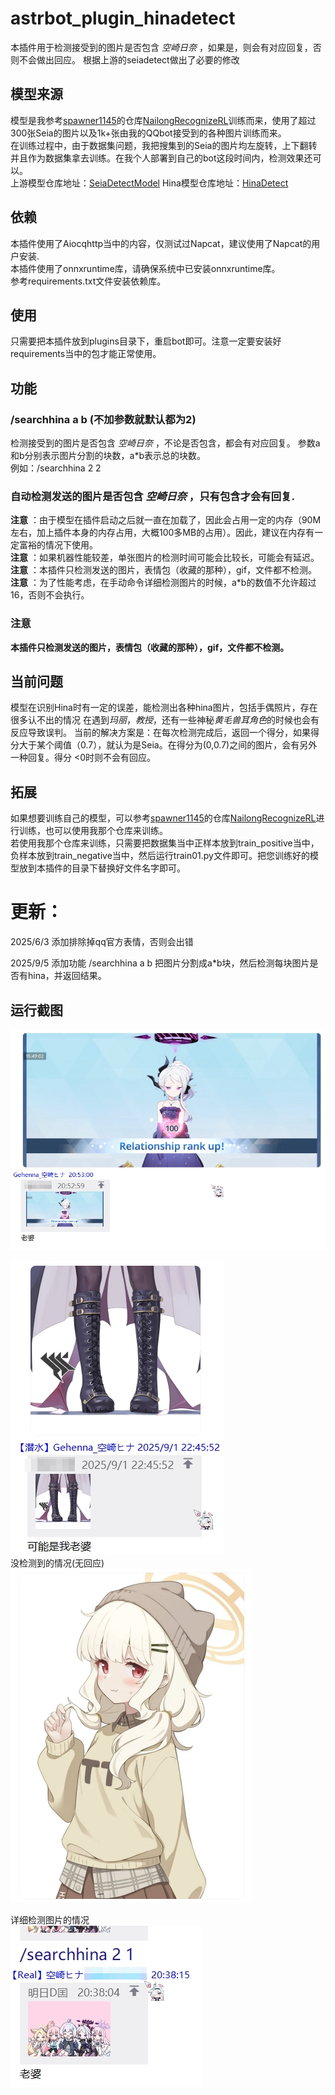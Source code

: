 # astrbot_plugin_hinadetect

本插件用于检测接受到的图片是否包含 *空崎日奈* ，如果是，则会有对应回复，否则不会做出回应。
根据上游的seiadetect做出了必要的修改

## 模型来源
模型是我参考[spawner1145](https://github.com/spawner1145)的仓库[NailongRecognizeRL](https://github.com/spawner1145/NailongRecognizeRL)训练而来，使用了超过300张Seia的图片以及1k+张由我的QQbot接受到的各种图片训练而来。  
在训练过程中，由于数据集问题，我把搜集到的Seia的图片均左旋转，上下翻转并且作为数据集拿去训练。在我个人部署到自己的bot这段时间内，检测效果还可以。  
上游模型仓库地址：[SeiaDetectModel](https://github.com/orchidsziyou/SeiaDetectModel)
Hina模型仓库地址：[HinaDetect](https://github.com/Sorasaki-mrdg/astrbot_plugin_hinadetect)

## 依赖
本插件使用了Aiocqhttp当中的内容，仅测试过Napcat，建议使用了Napcat的用户安装.  
本插件使用了onnxruntime库，请确保系统中已安装onnxruntime库。  
参考requirements.txt文件安装依赖库。

## 使用
只需要把本插件放到plugins目录下，重启bot即可。注意一定要安装好requirements当中的包才能正常使用。  

## 功能
### /searchhina a b (不加参数就默认都为2)
检测接受到的图片是否包含 *空崎日奈* ，不论是否包含，都会有对应回复。 
参数a和b分别表示图片分割的块数，a*b表示总的块数。  
例如：/searchhina 2 2  

### 自动检测发送的图片是否包含 *空崎日奈* ，只有包含才会有回复.

**注意** ：由于模型在插件启动之后就一直在加载了，因此会占用一定的内存（90M左右，加上插件本身的内存占用，大概100多MB的占用）。因此，建议在内存有一定富裕的情况下使用。  
**注意** ：如果机器性能较差，单张图片的检测时间可能会比较长，可能会有延迟。  
**注意** ：本插件只检测发送的图片，表情包（收藏的那种），gif，文件都不检测。  
**注意** ：为了性能考虑，在手动命令详细检测图片的时候，a*b的数值不允许超过16，否则不会执行。  

### 注意
**本插件只检测发送的图片，表情包（收藏的那种），gif，文件都不检测。**


## 当前问题
模型在识别Hina时有一定的误差，能检测出各种hina图片，包括手偶照片，存在很多认不出的情况
在遇到*玛丽*，_教授_，还有一些神秘*黄毛兽耳角色*的时候也会有反应导致误判。
当前的解决方案是：在每次检测完成后，返回一个得分，如果得分大于某个阈值（0.7），就认为是Seia。在得分为(0,0.7)之间的图片，会有另外一种回复。得分 <0时则不会有回应。

## 拓展
如果想要训练自己的模型，可以参考[spawner1145](https://github.com/spawner1145)的仓库[NailongRecognizeRL](https://github.com/spawner1145/NailongRecognizeRL)进行训练，也可以使用我那个仓库来训练。  
若使用我那个仓库来训练，只需要把数据集当中正样本放到train_positive当中，负样本放到train_negative当中，然后运行train01.py文件即可。把您训练好的模型放到本插件的目录下替换好文件名字即可。

# 更新：
2025/6/3 添加排除掉qq官方表情，否则会出错

2025/9/5 添加功能 /searchhina a b  把图片分割成a*b块，然后检测每块图片是否有hina，并返回结果。  

## 运行截图
![img.jpg](img.jpg)  

![img_1.jpg](img_1.jpg)  
没检测到的情况(无回应)  
![img_2.jpg](img_2.jpg)

详细检测图片的情况  
![img_3.jpg](img_3.jpg)



